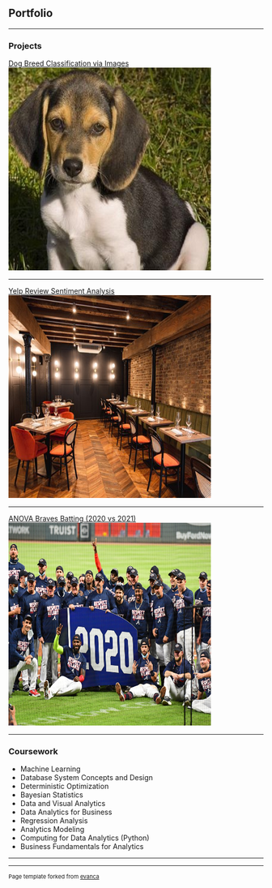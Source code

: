 ## Portfolio

---

### Projects 

[Dog Breed Classification via Images](/6740_Project_Final_Report.pdf)
<img src="images/beagle.jpg"
     width="400"
     height="400"/>

---
[Yelp Review Sentiment Analysis](/team130report.pdf)
<img src="images/restaurant.jpg"
     width="400"
     height="400"/>

---
[ANOVA Braves Batting (2020 vs 2021)](/braves_batting_analysis.ipynb)
<img src="images/braves_2020.jpeg"
     width="400"
     height="400"/>

---

### Coursework

- Machine Learning
- Database System Concepts and Design
- Deterministic Optimization
- Bayesian Statistics
- Data and Visual Analytics
- Data Analytics for Business
- Regression Analysis
- Analytics Modeling
- Computing for Data Analytics (Python)
- Business Fundamentals for Analytics

---




---
<p style="font-size:11px">Page template forked from <a href="https://github.com/evanca/quick-portfolio">evanca</a></p>
<!-- Remove above link if you don't want to attibute -->
